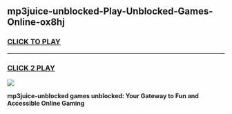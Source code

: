 
## mp3juice-unblocked-Play-Unblocked-Games-Online-ox8hj
<h3>
<a href="https://premium76.site?title=mp3juice-unblocked&ref=25A">CLICK TO PLAY</a></h3>
<hr>

<h3>
<a href="https://premium76.site?title=mp3juice-unblocked&ref=25A">CLICK 2 PLAY</a>
  
</h3>

<a href="https://premium76.site?title=mp3juice-unblocked&ref=25A"><img src="https://clearcache.store/games.png"></a>


**mp3juice-unblocked games unblocked: Your Gateway to Fun and Accessible Online Gaming**
